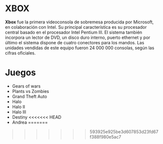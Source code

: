 # XBOX

**Xbox** fue la primera videoconsola de sobremesa producida por Microsoft, en colaboración con Intel. Su principal característica es su procesador central basado en el procesador Intel Pentium III. El sistema también incorpora un lector de DVD, un disco duro interno, puerto ethernet y por último el sistema dispone de cuatro conectores para los mandos. Las unidades vendidas de este equipo fueron 24 000 000 consolas, según las cifras oficiales.

# Juegos
* Gears of wars
* Plants vs Zombies
* Grand Theft Auto
* Halo
* Halo II
* Halo III
* Destiny
<<<<<<< HEAD
* Andrea
=======


>>>>>>> 593925e925be3d607853d23fd67f388f980e5ac7
